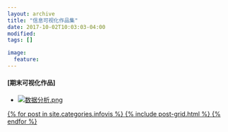 ```yaml
---
layout: archive
title: "信息可视化作品集"
date: 2017-10-02T10:03:03-04:00
modified:
tags: []

image: 
  feature: 
---
```


 
#### [期末可视化作品]
- <a href="https://public.tableau.com/views/_18413/1_2?:embed=y&:display_count=yes" target="_blank">![数据分析.png](https://i.loli.net/2018/01/07/5a52393c28c74.png)
 
<div class="tiles">
{% for post in site.categories.infovis %}
{% include post-grid.html %}
{% endfor %}
</div><!-- /.tiles 把所有categories 有 infovis的列出来-->
